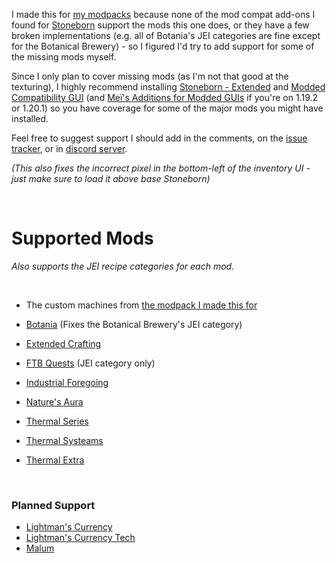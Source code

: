 I made this for [my modpacks](https://www.curseforge.com/minecraft/modpacks/teoe-2) because none of the mod compat add-ons I found for [Stoneborn](https://www.curseforge.com/minecraft/texture-packs/stoneborn) support the mods this one does, or they have a few broken implementations (e.g. all of Botania's JEI categories are fine except for the Botanical Brewery) - so I figured I'd try to add support for some of the missing mods myself.

Since I only plan to cover missing mods (as I'm not that good at the texturing), I highly recommend installing [Stoneborn - Extended](https://www.curseforge.com/minecraft/texture-packs/stoneborn-extended) and [Modded Compatibility GUI](https://www.curseforge.com/minecraft/texture-packs/stoneborn-modded-compatibility-sbmc) (and [Meï's Additions for Modded GUIs](https://www.curseforge.com/minecraft/texture-packs/stoneborn-meis-additions-for-modded-guis) if you're on 1.19.2 or 1.20.1) so you have coverage for some of the major mods you might have installed.

Feel free to suggest support I should add in the comments, on the [issue tracker](https://github.com/vizthex123/StonebornMissingModsCompat/issues), or in [discord server](https://discord.com/invite/NtwzA6X).

*(This also fixes the incorrect pixel in the bottom-left of the inventory UI - just make sure to load it above base Stoneborn)*

<br />

# Supported Mods

*Also supports the JEI recipe categories for each mod.*

<br />

* The custom machines from [the modpack I made this for](https://www.curseforge.com/minecraft/modpacks/teoe-2)

* [Botania](https://www.curseforge.com/minecraft/mc-mods/botania) (Fixes the Botanical Brewery's JEI category)
* [Extended Crafting](https://www.curseforge.com/minecraft/mc-mods/extended-crafting)
* [FTB Quests](https://www.curseforge.com/minecraft/mc-mods/ftb-quests-forge) (JEI category only)
* [Industrial Foregoing](https://www.curseforge.com/minecraft/mc-mods/industrial-foregoing)
* [Nature's Aura](https://www.curseforge.com/minecraft/mc-mods/natures-aura)
* [Thermal Series](https://www.curseforge.com/minecraft/mc-mods/thermal-expansion)
* [Thermal Systeams](https://www.curseforge.com/minecraft/mc-mods/thermal-systeams)
* [Thermal Extra](https://www.curseforge.com/minecraft/mc-mods/thermal_extra)

<br />

### Planned Support

* [Lightman's Currency](https://www.curseforge.com/minecraft/mc-mods/lightmans-currency)
* [Lightman's Currency Tech](https://www.curseforge.com/minecraft/mc-mods/lc-tech)
* [Malum](https://www.curseforge.com/minecraft/mc-mods/malum)
